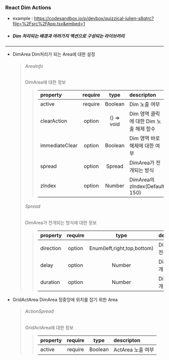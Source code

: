 ### React Dim Actions

- example : https://codesandbox.io/p/devbox/quizzical-julien-s8qtrc?file=%2Fsrc%2FApp.tsx&embed=1

- ##### Dim 처리되는 배경과 여러가지 액션으로 구성되는 라이브러리

---

- DimArea
  Dim처리가 되는 Area에 대한 설정

  > ###### AreaInfo
  >
  > DimArea에 대한 정보
  >
  > > | property       | require |    type    | descripton                              |
  > > | :------------- | :-----: | :--------: | :-------------------------------------- |
  > > | active         | require |  Boolean   | Dim 노출 여부                           |
  > > | clearAction    | option  | () => void | Dim 영역 클릭에 대한 Dim 노출 해제 함수 |
  > > | immediateClear | option  |  Boolean   | Dim 영역 바로 해제에 대한 여부          |
  > > | spread         | option  |   Spread   | DimArea가 전개되는 방식                 |
  > > | zIndex         | option  |   Number   | DimArea의 zIndex(Default 150)           |
  >
  > ###### Spread
  >
  > DimArea가 전개되는 방식에 대한 정보
  >
  > > | property  | require |            type             | descripton            |
  > > | :-------- | :-----: | :-------------------------: | :-------------------- |
  > > | direction | option  | Enum(left,right,top,bottom) | DimArea의 전개 방향   |
  > > | delay     | option  |           Number            | DimArea 전개전 딜레이 |
  > > | duration  | option  |           Number            | DimArea 전개 시간     |

- GridActArea
  DimArea 정중앙에 위치를 잡기 위한 Area
  > ###### ActionSpread
  >
  > GridActArea에 대한 정보
  >
  > > | property | require |  type   | descripton        |
  > > | :------- | :-----: | :-----: | :---------------- |
  > > | active   | require | Boolean | ActArea 노출 여부 |
